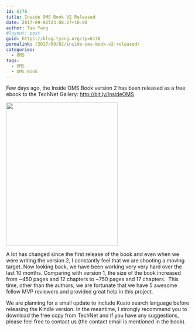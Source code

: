 ```yaml
---
id: 6176
title: Inside OMS Book V2 Released
date: 2017-09-02T23:08:27+10:00
author: Tao Yang
#layout: post
guid: https://blog.tyang.org/?p=6176
permalink: /2017/09/02/inside-oms-book-v2-released/
categories:
  - OMS
tags:
  - OMS
  - OMS Book
---
```

Few days ago, the Inside OMS Book version 2 has been released as a free ebook to the TechNet Gallery: <a href="http://bit.ly/InsideOMS">http://bit.ly/InsideOMS</a>

<img class="" src="https://blog.tyang.org/wp-content/uploads/2017/09/InsideOMS_v2_Book_Cover.png" width="305" height="392" />

A lot has changed since the first release of the book and even when we were writing the version 2, I constantly feel that we are shooting a moving target. Now looking back, we have been working very very hard over the last 10 months. Comparing with version 1, the size of the book increased from ~450 pages and 12 chapters to ~750 pages and 17 chapters.  This time, other than the authors, we are fortunate that we have 5 awesome fellow MVP reviewers and provided great help in this project.

We are planning for a small update to include Kusto search language before releasing the Kindle version. In the meantime, I strongly recommend you to download the free copy from TechNet and if you have any suggestions, please feel free to contact us (the contact email is mentioned in the book).